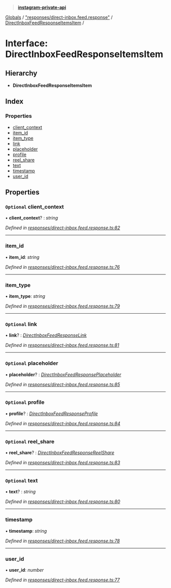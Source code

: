 > **[instagram-private-api](../README.md)**

[Globals](../README.md) / ["responses/direct-inbox.feed.response"](../modules/_responses_direct_inbox_feed_response_.md) / [DirectInboxFeedResponseItemsItem](_responses_direct_inbox_feed_response_.directinboxfeedresponseitemsitem.md) /

# Interface: DirectInboxFeedResponseItemsItem

## Hierarchy

* **DirectInboxFeedResponseItemsItem**

## Index

### Properties

* [client_context](_responses_direct_inbox_feed_response_.directinboxfeedresponseitemsitem.md#optional-client_context)
* [item_id](_responses_direct_inbox_feed_response_.directinboxfeedresponseitemsitem.md#item_id)
* [item_type](_responses_direct_inbox_feed_response_.directinboxfeedresponseitemsitem.md#item_type)
* [link](_responses_direct_inbox_feed_response_.directinboxfeedresponseitemsitem.md#optional-link)
* [placeholder](_responses_direct_inbox_feed_response_.directinboxfeedresponseitemsitem.md#optional-placeholder)
* [profile](_responses_direct_inbox_feed_response_.directinboxfeedresponseitemsitem.md#optional-profile)
* [reel_share](_responses_direct_inbox_feed_response_.directinboxfeedresponseitemsitem.md#optional-reel_share)
* [text](_responses_direct_inbox_feed_response_.directinboxfeedresponseitemsitem.md#optional-text)
* [timestamp](_responses_direct_inbox_feed_response_.directinboxfeedresponseitemsitem.md#timestamp)
* [user_id](_responses_direct_inbox_feed_response_.directinboxfeedresponseitemsitem.md#user_id)

## Properties

### `Optional` client_context

• **client_context**? : *string*

*Defined in [responses/direct-inbox.feed.response.ts:82](https://github.com/dilame/instagram-private-api/blob/3e16058/src/responses/direct-inbox.feed.response.ts#L82)*

___

###  item_id

• **item_id**: *string*

*Defined in [responses/direct-inbox.feed.response.ts:76](https://github.com/dilame/instagram-private-api/blob/3e16058/src/responses/direct-inbox.feed.response.ts#L76)*

___

###  item_type

• **item_type**: *string*

*Defined in [responses/direct-inbox.feed.response.ts:79](https://github.com/dilame/instagram-private-api/blob/3e16058/src/responses/direct-inbox.feed.response.ts#L79)*

___

### `Optional` link

• **link**? : *[DirectInboxFeedResponseLink](_responses_direct_inbox_feed_response_.directinboxfeedresponselink.md)*

*Defined in [responses/direct-inbox.feed.response.ts:81](https://github.com/dilame/instagram-private-api/blob/3e16058/src/responses/direct-inbox.feed.response.ts#L81)*

___

### `Optional` placeholder

• **placeholder**? : *[DirectInboxFeedResponsePlaceholder](_responses_direct_inbox_feed_response_.directinboxfeedresponseplaceholder.md)*

*Defined in [responses/direct-inbox.feed.response.ts:85](https://github.com/dilame/instagram-private-api/blob/3e16058/src/responses/direct-inbox.feed.response.ts#L85)*

___

### `Optional` profile

• **profile**? : *[DirectInboxFeedResponseProfile](_responses_direct_inbox_feed_response_.directinboxfeedresponseprofile.md)*

*Defined in [responses/direct-inbox.feed.response.ts:84](https://github.com/dilame/instagram-private-api/blob/3e16058/src/responses/direct-inbox.feed.response.ts#L84)*

___

### `Optional` reel_share

• **reel_share**? : *[DirectInboxFeedResponseReelShare](_responses_direct_inbox_feed_response_.directinboxfeedresponsereelshare.md)*

*Defined in [responses/direct-inbox.feed.response.ts:83](https://github.com/dilame/instagram-private-api/blob/3e16058/src/responses/direct-inbox.feed.response.ts#L83)*

___

### `Optional` text

• **text**? : *string*

*Defined in [responses/direct-inbox.feed.response.ts:80](https://github.com/dilame/instagram-private-api/blob/3e16058/src/responses/direct-inbox.feed.response.ts#L80)*

___

###  timestamp

• **timestamp**: *string*

*Defined in [responses/direct-inbox.feed.response.ts:78](https://github.com/dilame/instagram-private-api/blob/3e16058/src/responses/direct-inbox.feed.response.ts#L78)*

___

###  user_id

• **user_id**: *number*

*Defined in [responses/direct-inbox.feed.response.ts:77](https://github.com/dilame/instagram-private-api/blob/3e16058/src/responses/direct-inbox.feed.response.ts#L77)*